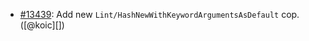 * [#13439](https://github.com/rubocop/rubocop/pull/13439): Add new `Lint/HashNewWithKeywordArgumentsAsDefault` cop. ([@koic][])
